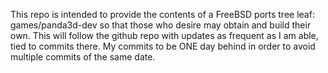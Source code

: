 This repo is intended to provide the contents of a FreeBSD ports tree leaf: games/panda3d-dev so that those who desire may obtain and build their own. This will follow the github repo with updates as frequent as I am able, tied to commits there. My commits to be ONE day behind in order to avoid multiple commits of the same date.
